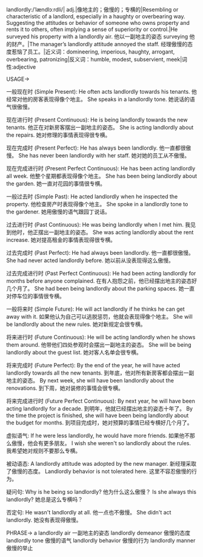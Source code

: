 landlordly:/ˈlændlɔːrdli/| adj.|像地主的；傲慢的；专横的|Resembling or characteristic of a landlord, especially in a haughty or overbearing way.  Suggesting the attitudes or behavior of someone who owns property and rents it to others, often implying a sense of superiority or control.|He surveyed his property with a landlordly air. 他以一副地主的姿态 surveying 他的财产。|The manager’s landlordly attitude annoyed the staff. 经理傲慢的态度惹恼了员工。|近义词：domineering, imperious, haughty, arrogant, overbearing, patronizing|反义词：humble, modest, subservient, meek|词性:adjective


USAGE->

一般现在时 (Simple Present):
He often acts landlordly towards his tenants. 他经常对他的房客表现得像个地主。
She speaks in a landlordly tone. 她说话的语气很傲慢。


现在进行时 (Present Continuous):
He is being landlordly towards the new tenants. 他正在对新房客摆出一副地主的姿态。
She is acting landlordly about the repairs. 她对修理的事情表现得很专横。


现在完成时 (Present Perfect):
He has always been landlordly. 他一直都很傲慢。
She has never been landlordly with her staff. 她对她的员工从不傲慢。


现在完成进行时 (Present Perfect Continuous):
He has been acting landlordly all week. 他整个星期都表现得像个地主。
She has been being landlordly about the garden. 她一直对花园的事情很专横。


一般过去时 (Simple Past):
He acted landlordly when he inspected the property. 他检查房产时表现得像个地主。
She spoke in a landlordly tone to the gardener. 她用傲慢的语气跟园丁说话。


过去进行时 (Past Continuous):
He was being landlordly when I met him. 我见到他时，他正摆出一副地主的姿态。
She was acting landlordly about the rent increase. 她对提高租金的事情表现得很专横。


过去完成时 (Past Perfect):
He had always been landlordly. 他一直都很傲慢。
She had never acted landlordly before. 她以前从没表现得这么傲慢。


过去完成进行时 (Past Perfect Continuous):
He had been acting landlordly for months before anyone complained. 在有人抱怨之前，他已经摆出地主的姿态好几个月了。
She had been being landlordly about the parking spaces. 她一直对停车位的事情很专横。


一般将来时 (Simple Future):
He will act landlordly if he thinks he can get away with it. 如果他认为自己可以逃脱惩罚，他就会表现得像个地主。
She will be landlordly about the new rules. 她对新规定会很专横。


将来进行时 (Future Continuous):
He will be acting landlordly when he shows them around. 他带他们四处参观时会摆出一副地主的姿态。
She will be being landlordly about the guest list. 她对客人名单会很专横。


将来完成时 (Future Perfect):
By the end of the year, he will have acted landlordly towards all the new tenants. 到年底，他对所有新房客都会摆出一副地主的姿态。
By next week, she will have been landlordly about the renovations. 到下周，她对装修的事情会很专横。


将来完成进行时 (Future Perfect Continuous):
By next year, he will have been acting landlordly for a decade. 到明年，他就已经摆出地主的姿态十年了。
By the time the project is finished, she will have been being landlordly about the budget for months. 到项目完成时，她对预算的事情已经专横好几个月了。


虚拟语气:
If he were less landlordly, he would have more friends. 如果他不那么傲慢，他会有更多朋友。
I wish she weren't so landlordly about the rules. 我希望她对规则不要那么专横。


被动语态:
A landlordly attitude was adopted by the new manager. 新经理采取了傲慢的态度。
Landlordly behavior is not tolerated here. 这里不容忍傲慢的行为。


疑问句:
Why is he being so landlordly? 他为什么这么傲慢？
Is she always this landlordly? 她总是这么专横吗？


否定句:
He wasn't landlordly at all. 他一点也不傲慢。
She didn't act landlordly. 她没有表现得傲慢。


PHRASE->
a landlordly air 一副地主的姿态
landlordly demeanor 傲慢的态度
landlordly tone 傲慢的语气
landlordly behavior 傲慢的行为
landlordly manner 傲慢的举止
